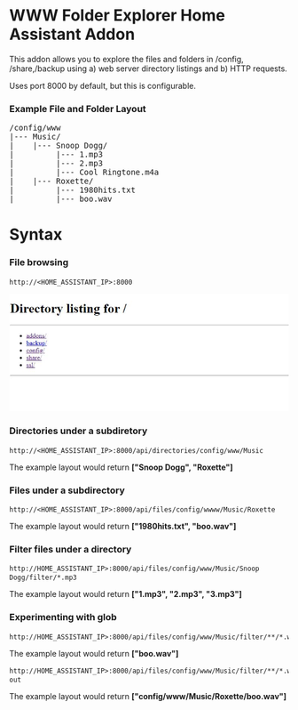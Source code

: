 # WWW Folder Explorer Home Assistant Addon

This addon allows you to explore the files and folders in /config, /share,/backup using a) web server directory listings and b) HTTP requests. 

Uses port 8000 by default, but this is configurable.


### Example File and Folder Layout
<pre>
/config/www
|--- Music/
|    |--- Snoop Dogg/
|         |--- 1.mp3
|         |--- 2.mp3
|         |--- Cool Ringtone.m4a
|    |--- Roxette/
|         |--- 1980hits.txt
|         |--- boo.wav
</pre>


# Syntax

### File browsing

```text
http://<HOME_ASSISTANT_IP>:8000
```

![Directory Listings](https://github.com/raspberrypisig/homeassistant-addons/raw/master/www_explorer/directorylisting.jpg)

### Directories under a subdiretory

```text
http://<HOME_ASSISTANT_IP>:8000/api/directories/config/www/Music
```

The example layout would return **["Snoop Dogg", "Roxette"]**

### Files under a subdirectory

```text
http://<HOME_ASSISTANT_IP>:8000/api/files/config/wwww/Music/Roxette
```

The example layout would return **["1980hits.txt", "boo.wav"]**

### Filter files under a directory

```text
http://HOME_ASSISTANT_IP>:8000/api/files/config/www/Music/Snoop Dogg/filter/*.mp3
```

The example layout would return **["1.mp3", "2.mp3", "3.mp3"]**

### Experimenting with glob

```text
http://HOME_ASSISTANT_IP>:8000/api/files/config/www/Music/filter/**/*.wav
```

The example layout would return **["boo.wav"]**

```text
http://HOME_ASSISTANT_IP>:8000/api/files/config/www/Music/filter/**/*.wav?out
```

The example layout would return **["config/www/Music/Roxette/boo.wav"]**






